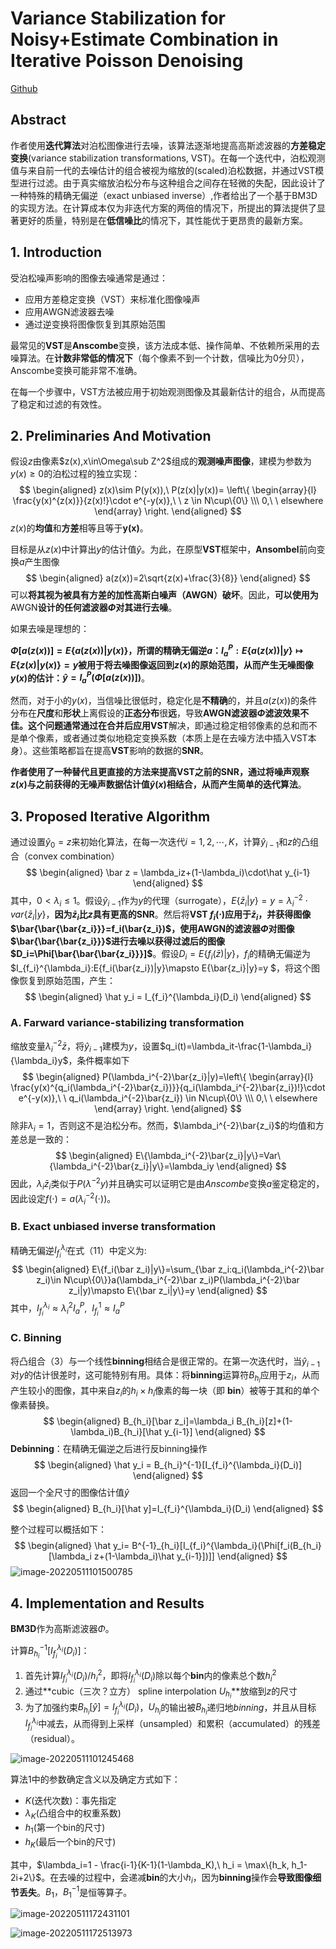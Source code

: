 # Variance Stabilization for Noisy+Estimate Combination in Iterative Poisson Denoising

[Github](https://github.com/aixiaoairen/PoissonDenosing/tree/master/pythonVersion)

## Abstract

作者使用**迭代算法**对泊松图像进行去噪，该算法逐渐地提高高斯滤波器的**方差稳定变换**(variance stabilization transformations, VST)。在每一个迭代中，泊松观测值与来自前一代的去噪估计的组合被视为缩放的(scaled)泊松数据，并通过VST模型进行过滤。由于真实缩放泊松分布与这种组合之间存在轻微的失配，因此设计了一种特殊的精确无偏逆（exact unbiased inverse）,作者给出了一个基于BM3D的实现方法。在计算成本仅为非迭代方案的两倍的情况下，所提出的算法提供了显著更好的质量，特别是在**低信噪比**的情况下，其性能优于更昂贵的最新方案。

## 1. Introduction

受泊松噪声影响的图像去噪通常是通过：

- 应用方差稳定变换（VST）来标准化图像噪声
- 应用AWGN滤波器去噪
- 通过逆变换将图像恢复到其原始范围

最常见的**VST**是**Anscombe**变换，该方法成本低、操作简单、不依赖所采用的去噪算法。在**计数非常低的情况下**（每个像素不到一个计数，信噪比为0分贝），Anscombe变换可能非常不准确。

在每一个步骤中，VST方法被应用于初始观测图像及其最新估计的组合，从而提高了稳定和过滤的有效性。

## 2. Preliminaries And Motivation

假设$z$由像素$z(x),x\in\Omega\sub Z^2$组成的**观测噪声图像**，建模为参数为$y(x)\ge 0$的泊松过程的独立实现：
$$
\begin{aligned}
z(x)\sim P(y(x)),\ P(z(x)|y(x))= \left\{ \begin{array}{l}
\frac{y(x)^{z(x)}}{z(x)!}\cdot e^{-y(x)},\ \ z \in N\cup\{0\} \\\
0,\ \ elsewhere
\end{array} \right.
\end{aligned}
$$
$z(x)$的**均值**和**方差**相等且等于**y(x)**。

目标是从$z(x)$中计算出$y$的估计值$\hat y$。为此，在原型**VST**框架中，**Ansombel**前向变换$a$产生图像
$$
\begin{aligned}
a(z(x))=2\sqrt{z(x)+\frac{3}{8}}
\end{aligned}
$$
可以**将其视为被具有方差的加性高斯白噪声（AWGN）破坏**。因此，**可以使用为**AWGN**设计的任何滤波器$\Phi$对其进行去噪**。

如果去噪是理想的：

**$\Phi[a(z(x))]=E\{a(z(x))|y(x)\}$，所谓的精确无偏逆$a$：$I_{a}^P:E\{a(z(x))|y\}\mapsto E\{z(x)|y(x)\}=y$被用于将去噪图像返回到$z(x)$的原始范围，从而产生无噪图像$y(x)$的估计：$\hat y=I_a^P (\Phi[a(z(x))])$**。

然而，对于小的$y(x)$，当信噪比很低时，稳定化是**不精确**的，并且$a(z(x))$的条件分布在**尺度**和**形状**上离假设的**正态分布**很**远**，导致**AWGN滤波器$\Phi$**滤波效果不佳。这个问题通常通过在**合并后应用VST**解决，即通过稳定相邻像素的总和而不是单个像素，或者通过类似地稳定变换系数（本质上是在去噪方法中插入VST本身）。这些策略都旨在提高**VST**影响的数据的**SNR**。

**作者使用了一种替代且更直接的方法来提高VST之前的SNR，通过将噪声观察$z(x)$与之前获得的无噪声数据估计值$\hat y(x)$相结合，从而产生简单的迭代算法**。

## 3. Proposed Iterative Algorithm

通过设置$\hat y_0=z$来初始化算法，在每一次迭代$i=1,2,\cdots,K$，计算$\hat y_{i-1}$和$z$的凸组合（convex combination）
$$
\begin{aligned}
\bar z = \lambda_iz+(1-\lambda_i)\cdot\hat y_{i-1}
\end{aligned}
$$
其中，$0<\lambda_i\le 1$。假设$\hat y_{i-1}$作为$y$的代理（surrogate），$E\{\bar z_i|y\}=y=\lambda_i^{-2}\cdot var\{\bar z_i|y\}$，**因为$\bar z_i$比$z$具有更高的SNR**。然后将**VST $f_i(\cdot)$**应用于$\bar z_i$，并获得图像$\bar{\bar{\bar{z_i}}}=f_i(\bar{z_i})$，使用**AWGN的滤波器$\Phi$对图像$\bar{\bar{\bar{z_i}}}$进行去噪以获得过滤后的图像$D_i=\Phi[\bar{\bar{\bar{z_i}}}]$**。假设$D_i=E\{f_i(\bar{z})|y\}$，$f_i$的精确无偏逆为$I_{f_i}^{\lambda_i}:E\{f_i(\bar{z_i})|y\}\mapsto E\{\bar{z_i}|y\}=y $，将这个图像恢复到原始范围，产生：
$$
\begin{aligned}
\hat y_i = I_{f_i}^{\lambda_i}(D_i)
\end{aligned}
$$

### A. Farward variance-stabilizing transformation

缩放变量$\lambda_i^{-2}\bar{z}$，将$\hat y_{i-1}$建模为$y$，设置$q_i(t)=\lambda_it-\frac{1-\lambda_i}{\lambda_i}y$，条件概率如下
$$
\begin{aligned}
P(\lambda_i^{-2}\bar{z_i}|y)=\left\{ \begin{array}{l}
\frac{y(x)^{q_i(\lambda_i^{-2}\bar{z_i})}}{q_i(\lambda_i^{-2}\bar{z_i})!}\cdot e^{-y(x)},\ \ q_i(\lambda_i^{-2}\bar{z_i}) \in N\cup\{0\} \\\
0,\ \ elsewhere
\end{array} \right.
\end{aligned}
$$
除非$\lambda_i=1$，否则这不是泊松分布。然而，$\lambda_i^{-2}\bar{z_i}$的均值和方差总是一致的：
$$
\begin{aligned}
E\{\lambda_i^{-2}\bar{z_i}|y\}=Var\{\lambda_i^{-2}\bar{z_i}|y\}=\lambda_iy
\end{aligned}
$$
因此，$\lambda_i\bar{z}_i$类似于$P(\lambda^{-2}y)$并且确实可以证明它是由$Anscombe$变换$a$鉴定稳定的，因此设定$f(\cdot)=a(\lambda^{-2}_i(\cdot))$。

### B. Exact unbiased inverse transformation

精确无偏逆$I_{f_i}^{\lambda_i}$在式（11）中定义为:
$$
\begin{aligned}
E\{f_i(\bar z_i)|y\}=\sum_{\bar z_i:q_i(\lambda_i^{-2}\bar z_i)\in N\cup\{0\}}a(\lambda_i^{-2}\bar z_i)P(\lambda_i^{-2}\bar z_i|y)\mapsto E\{\bar z_i|y\}=y
\end{aligned}
$$
其中，$I_{f_i}^{\lambda_i} \approx \lambda^2_iI_a^P,\ \ I_{f_i}^{1} \approx I_a^P$

### C. Binning

将凸组合（3）与一个线性**binning**相结合是很正常的。在第一次迭代时，当$\hat y_{i-1}$对$y$的估计很差时，这可能特别有用。具体：将**binning**运算符$B_{h_i}$应用于$z_i$，从而产生较小的图像，其中来自$z_i$的$h_i \times h_i$像素的每一块（即 **bin**）被等于其和的单个像素替换。
$$
\begin{aligned}
B_{h_i}[\bar z_i]=\lambda_i B_{h_i}[z]+(1-\lambda_i)B_{h_i}[\hat y_{i-1}]
\end{aligned}
$$
**Debinning**：在精确无偏逆之后进行反binning操作
$$
\begin{aligned}
\hat y_i = B_{h_i}^{-1}[I_{f_i}^{\lambda_i}(D_i)]
\end{aligned}
$$
返回一个全尺寸的图像估计值$\hat y$
$$
\begin{aligned}
B_{h_i}[\hat y]=I_{f_i}^{\lambda_i}(D_i)
\end{aligned}
$$


整个过程可以概括如下：
$$
\begin{aligned}
\hat y_i= B^{-1}_{h_i}[I_{f_i}^{\lambda_i}(\Phi[f_i(B_{h_i}[\lambda_i z+(1-\lambda_i)\hat y_{i-1}])]]
\end{aligned}
$$
![image-20220511101500785](http://qiniu.lianghao.work/markdown/image-20220511101500785.png)

## 4. Implementation and Results

**BM3D**作为高斯滤波器$\Phi$。

计算$B_{h_i}^{-1}[I_{f_i}^{\lambda_i}(D_i)]$：

1. 首先计算$I_{f_i}^{\lambda_i}(D_i)/ h_i^2$，即将$I_{f_i}^{\lambda_i}(D_i)$除以每个**bin**内的像素总个数$h_i^2$
2. 通过**cubic（三次？立方） spline interpolation $U_{h_i}$**放缩到$z$的尺寸
3. 为了加强约束$B_{h_i}[\hat y]=I_{f_i}^{\lambda_i}(D_i)$，$U_{h_i}$的输出被$B_{h_i}$递归地*binning*，并且从目标$I_{f_i}^{\lambda_i}$中减去，从而得到上采样（unsampled）和累积（accumulated）的残差（residual）。

![image-20220511101245468](https://qiniu.lianghao.work/markdown/image-20220511101245468.png)

算法1中的参数确定含义以及确定方式如下：

- $K$(迭代次数)：事先指定
- $\lambda_K$(凸组合中的权重系数)
- $h_1$(第一个bin的尺寸)
- $h_K$(最后一个bin的尺寸)

其中，$\lambda_i=1 - \frac{i-1}{K-1}(1-\lambda_K),\ h_i = \max\{h_k, h_1-2i+2\}$。在去噪的过程中，会递减**bin**的大小$h_i$，因为**binning**操作会**导致图像细节丢失**。$B_1，B_1^{-1}$是恒等算子。

![image-20220511172431101](http://qiniu.lianghao.work/markdown/image-20220511172431101.png)

![image-20220511172513973](http://qiniu.lianghao.work/markdown/image-20220511172513973.png)
